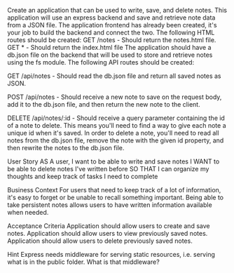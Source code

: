 Create an application that can be used to write, save, and delete notes. This application will use an express backend and save and retrieve note data from a JSON file.
The application frontend has already been created, it's your job to build the backend and connect the two.
The following HTML routes should be created:
GET /notes - Should return the notes.html file.
GET * - Should return the index.html file
The application should have a db.json file on the backend that will be used to store and retrieve notes using the fs module.
The following API routes should be created:

GET /api/notes - Should read the db.json file and return all saved notes as JSON.

POST /api/notes - Should receive a new note to save on the request body, add it to the db.json file, and then return the new note to the client.

DELETE /api/notes/:id - Should receive a query parameter containing the id of a note to delete. This means you'll need to find a way to give each note a unique id when it's saved. In order to delete a note, you'll need to read all notes from the db.json file, remove the note with the given id property, and then rewrite the notes to the db.json file.

User Story
AS A user, I want to be able to write and save notes
I WANT to be able to delete notes I've written before
SO THAT I can organize my thoughts and keep track of tasks I need to complete

Business Context
For users that need to keep track of a lot of information, it's easy to forget or be unable to recall something important. Being able to take persistent notes allows users to have written information available when needed.

Acceptance Criteria
Application should allow users to create and save notes.
Application should allow users to view previously saved notes.
Application should allow users to delete previously saved notes.

Hint
Express needs middleware for serving static resources, i.e. serving what is in the public folder. What is that middleware?